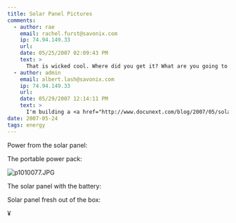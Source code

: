 ```yaml
---
title: Solar Panel Pictures 
comments:
  - author: rae
    email: rachel.furst@savonix.com
    ip: 74.94.149.33
    url:
    date: 05/25/2007 02:09:43 PM
    text: >
      That is wicked cool. Where did you get it? What are you going to do with it?
  - author: admin
    email: albert.lash@savonix.com
    ip: 74.94.149.33
    url:
    date: 05/29/2007 12:14:11 PM
    text: >
      I'm building a <a href="http://www.docunext.com/blog/2007/05/solar-powered-slug.html" rel="nofollow">Solar Powered Slug</a>!
date: 2007-05-24
tags: energy
---
```

Power from the solar panel:


The portable power pack:

<img src='http://www-sa.evenserver.com/s/img/2007/05/p1010077.thumbnail.JPG' title='p1010077.JPG' alt='p1010077.JPG' />

The solar panel with the battery:


Solar panel fresh out of the box:


¥

